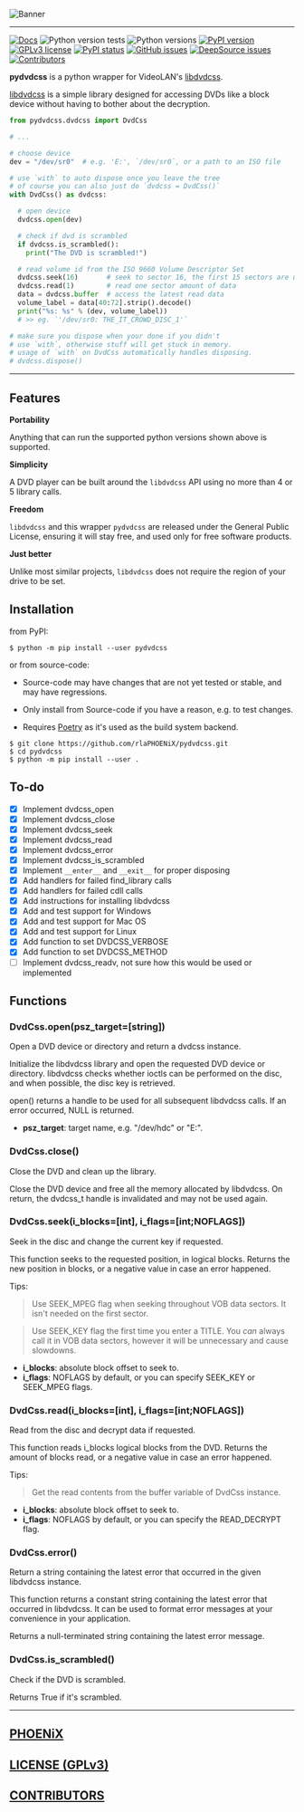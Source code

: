 ![Banner](https://rawcdn.githack.com/rlaPHOENiX/pydvdcss/dfea6bed42cf13cb9d5839ddc1c54f4efbc5ec5e/banner.png)

* * *

[![Docs](https://readthedocs.org/projects/pip/badge/)](https://pydvdcss.readthedocs.io)
![Python version tests](https://github.com/rlaPHOENiX/pydvdcss/workflows/Build/badge.svg?branch=master)
![Python versions](https://img.shields.io/pypi/pyversions/pydvdcss)
[![PyPI version](https://img.shields.io/pypi/v/pydvdcss)](https://pypi.python.org/pypi/pydvdcss)
[![GPLv3 license](https://img.shields.io/badge/license-GPLv3-blue)](https://github.com/rlaPHOENiX/pydvdcss/blob/master/LICENSE)
[![PyPI status](https://img.shields.io/pypi/status/pydvdcss)](https://pypi.python.org/pypi/pydvdcss)
[![GitHub issues](https://img.shields.io/github/issues/rlaPHOENiX/pydvdcss)](https://github.com/rlaPHOENiX/pydvdcss/issues)
[![DeepSource issues](https://deepsource.io/gh/rlaPHOENiX/pydvdcss.svg/?label=active+issues)](https://deepsource.io/gh/rlaPHOENiX/pydvdcss/?ref=repository-badge)
[![Contributors](https://img.shields.io/github/contributors/rlaPHOENiX/pydvdcss)](https://github.com/rlaPHOENiX/pydvdcss/graphs/contributors)

**pydvdcss** is a python wrapper for VideoLAN's [libdvdcss].

[libdvdcss] is a simple library designed for accessing DVDs like a block device without having to bother about the
decryption.

  [libdvdcss]: <https://www.videolan.org/developers/libdvdcss.html>

```py
from pydvdcss.dvdcss import DvdCss

# ...

# choose device
dev = "/dev/sr0"  # e.g. 'E:', `/dev/sr0`, or a path to an ISO file

# use `with` to auto dispose once you leave the tree
# of course you can also just do `dvdcss = DvdCss()`
with DvdCss() as dvdcss:

  # open device
  dvdcss.open(dev)

  # check if dvd is scrambled
  if dvdcss.is_scrambled():
    print("The DVD is scrambled!")

  # read volume id from the ISO 9660 Volume Descriptor Set
  dvdcss.seek(16)       # seek to sector 16, the first 15 sectors are unused by ISO 9660
  dvdcss.read(1)        # read one sector amount of data
  data = dvdcss.buffer  # access the latest read data
  volume_label = data[40:72].strip().decode()
  print("%s: %s" % (dev, volume_label))
  # >> eg. `'/dev/sr0: THE_IT_CROWD_DISC_1'`

# make sure you dispose when your done if you didn't
# use `with`, otherwise stuff will get stuck in memory.
# usage of `with` on DvdCss automatically handles disposing.
# dvdcss.dispose()
```

---

## Features

**Portability**

Anything that can run the supported python versions shown above is supported.

**Simplicity**

A DVD player can be built around the `libdvdcss` API using no more than 4 or 5 library calls.

**Freedom**

`libdvdcss` and this wrapper `pydvdcss` are released under the General Public License, ensuring it will stay free, and used only for free software products.

**Just better**

Unlike most similar projects, `libdvdcss` does not require the region of your drive to be set.

## Installation

from PyPI:

```shell
$ python -m pip install --user pydvdcss
```

or from source-code:

- Source-code may have changes that are not yet tested or stable, and may have regressions.
- Only install from Source-code if you have a reason, e.g. to test changes.
- Requires [Poetry] as it's used as the build system backend.

  [Poetry]: <https://python-poetry.org/docs/#installation>

```shell
$ git clone https://github.com/rlaPHOENiX/pydvdcss.git
$ cd pydvdcss
$ python -m pip install --user .
```

## To-do

- [x] Implement dvdcss_open
- [x] Implement dvdcss_close
- [x] Implement dvdcss_seek
- [x] Implement dvdcss_read
- [x] Implement dvdcss_error
- [x] Implement dvdcss_is_scrambled
- [x] Implement `__enter__` and `__exit__` for proper disposing
- [x] Add handlers for failed find_library calls
- [x] Add handlers for failed cdll calls
- [x] Add instructions for installing libdvdcss
- [x] Add and test support for Windows
- [x] Add and test support for Mac OS
- [x] Add and test support for Linux
- [x] Add function to set DVDCSS_VERBOSE
- [x] Add function to set DVDCSS_METHOD
- [ ] Implement dvdcss_readv, not sure how this would be used or implemented

## Functions

### DvdCss.open(psz_target=[string])

Open a DVD device or directory and return a dvdcss instance.

Initialize the libdvdcss library and open the requested DVD device or directory.
libdvdcss checks whether ioctls can be performed on the disc, and when possible,
the disc key is retrieved.

open() returns a handle to be used for all subsequent libdvdcss calls. If an
error occurred, NULL is returned.

- **psz_target**: target name, e.g. "/dev/hdc" or "E:".

### DvdCss.close()

Close the DVD and clean up the library.

Close the DVD device and free all the memory allocated by libdvdcss.
On return, the dvdcss_t handle is invalidated and may not be used again.

### DvdCss.seek(i_blocks=[int], i_flags=[int;NOFLAGS])

Seek in the disc and change the current key if requested.

This function seeks to the requested position, in logical blocks.
Returns the new position in blocks, or a negative value in case an error
happened.

Tips:

> Use SEEK_MPEG flag when seeking throughout VOB data sectors. It isn't needed
> on the first sector.

> Use SEEK_KEY flag the first time you enter a TITLE. You _can_ always call it
> in VOB data sectors, however it will be unnecessary and cause slowdowns.

- **i_blocks**: absolute block offset to seek to.
- **i_flags**: NOFLAGS by default, or you can specify SEEK_KEY or SEEK_MPEG flags.

### DvdCss.read(i_blocks=[int], i_flags=[int;NOFLAGS])

Read from the disc and decrypt data if requested.

This function reads i_blocks logical blocks from the DVD.
Returns the amount of blocks read, or a negative value in case an error happened.

Tips:

> Get the read contents from the buffer variable of DvdCss instance.

- **i_blocks**: absolute block offset to seek to.
- **i_flags**: NOFLAGS by default, or you can specify the READ_DECRYPT flag.

### DvdCss.error()

Return a string containing the latest error that occurred in the given libdvdcss
instance.

This function returns a constant string containing the latest error that occurred
in libdvdcss. It can be used to format error messages at your convenience in your
application.

Returns a null-terminated string containing the latest error message.

### DvdCss.is_scrambled()

Check if the DVD is scrambled.

Returns True if it's scrambled.

---

## [PHOENiX](https://github.com/rlaPHOENiX)

## [LICENSE (GPLv3)](https://github.com/rlaPHOENiX/pydvdcss/blob/master/LICENSE)

## [CONTRIBUTORS](https://github.com/rlaPHOENiX/pydvdcss/graphs/contributors)
